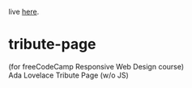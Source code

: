 live [here](https://dianapadre.github.io/tribute-page/).

# tribute-page

(for freeCodeCamp Responsive Web Design course)
<br>
Ada Lovelace Tribute Page (w/o JS)
